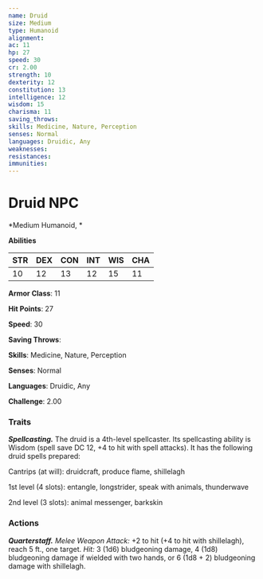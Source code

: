 ```yaml
---
name: Druid
size: Medium
type: Humanoid
alignment: 
ac: 11
hp: 27
speed: 30
cr: 2.00
strength: 10
dexterity: 12
constitution: 13
intelligence: 12
wisdom: 15
charisma: 11
saving_throws: 
skills: Medicine, Nature, Perception
senses: Normal
languages: Druidic, Any
weaknesses:
resistances:
immunities:
---
```


# Druid NPC

*Medium Humanoid, *

**Abilities**

| STR | DEX | CON | INT | WIS | CHA |
| --- | --- | --- | --- | --- | --- |
| 10 | 12 | 13 | 12 | 15 | 11 |

**Armor Class**: 11

**Hit Points**: 27

**Speed**: 30

**Saving Throws**: 

**Skills**: Medicine, Nature, Perception

**Senses**: Normal

**Languages**: Druidic, Any

**Challenge**: 2.00


### Traits
***Spellcasting.*** The druid is a 4th-level spellcaster. Its spellcasting ability is Wisdom (spell save DC 12, +4 to hit with spell attacks). It has the following druid spells prepared: 

Cantrips (at will): druidcraft, produce flame, shillelagh 

1st level (4 slots): entangle, longstrider, speak with animals, thunderwave 

2nd level (3 slots): animal messenger, barkskin

### Actions
***Quarterstaff.*** *Melee Weapon Attack:* +2 to hit (+4 to hit with shillelagh), reach 5 ft., one target. *Hit:* 3 (1d6) bludgeoning damage, 4 (1d8) bludgeoning damage if wielded with two hands, or 6 (1d8 + 2) bludgeoning damage with shillelagh.
